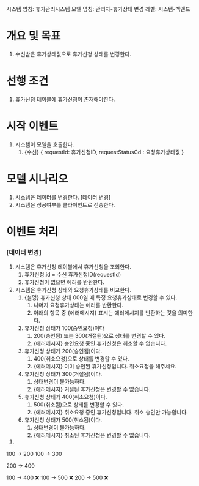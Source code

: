 시스템 명칭: 휴가관리시스템
모델 명칭: 관리자-휴가상태 변경
레벨:  시스템-백엔드

# 개요 및 목표
1. 수신받은 휴가상태값으로 휴가신청 상태를 변경한다.

# 선행 조건
1. 휴가신청 테이블에 휴가신청이 존재해야한다.

# 시작 이벤트
1. 시스템이 모델을 호출한다.
	1. {수신} { requestId: 휴가신청ID, requestStatusCd : 요청휴가상태값 }

# 모델 시나리오
1. 시스템은 데이터를 변경한다. [데이터 변경]
2. 시스템은 성공여부를 클라이언트로 전송한다.

# 이벤트 처리
### [데이터 변경]
1. 시스템은 휴가신청 테이블에서 휴가신청을 조회한다.
	1. 휴가신청.id = 수신 휴가신청ID(requestId)
	2. 휴가신청이 없으면 에러를 반환한다.
2. 시스템은 휴가신청 상태와 요청휴가상태를 비교한다.
	1. {설명} 휴가신청 상태 000일 때 특정 요청휴가상태로 변경할 수 있다.
		1. 나머지 요청휴가상태는 에러를 반환한다. 
		2. 아래의 항목 중 {에러메시지} 표시는 에러메시지를 반환하는 것을 의미한다.
	2. 휴가신청 상태가 100(승인요청)이다
		1. 200(승인됨) 또는 300(거절됨)으로 상태를 변경할 수 있다.
		2. {에러메시지} 승인요청 중인 휴가신청은 취소할 수 없습니다.
	3. 휴가신청 상태가 200(승인됨)이다.
		1. 400(취소요청)으로 상태를 변경할 수 있다.
		2. {에러메시지} 이미 승인된 휴가신청입니다. 취소요청을 해주세요.
	4. 휴가신청 상태가 300(거절됨)이다.
		1. 상태변경이 불가능하다.
		2. {에러메시지} 거절된 휴가신청은 변경할 수 없습니다.
	5. 휴가신청 상태가 400(취소요청)이다.
		1. 500(취소됨)으로 상태를 변경할 수 있다.
		2. {에러메시지} 취소요청 중인 휴가신청입니다. 취소 승인만 가능합니다.
	6. 휴가신청 상태가 500(취소됨)이다.
		1. 상태변경이 불가능하다.
		2. {에러메시지} 취소된 휴가신청은 변경할 수 없습니다.
3. 

100 -> 200
100 -> 300

200 -> 400


100 -> 400 ❌
100 -> 500 ❌
200 -> 500 ❌
